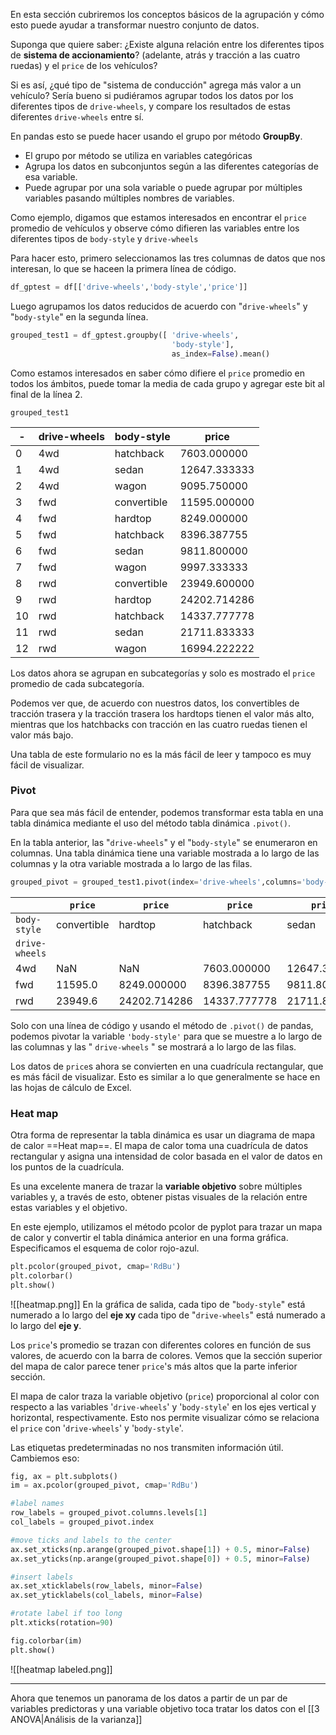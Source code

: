 En esta sección cubriremos los conceptos básicos de la agrupación y cómo esto puede ayudar a transformar nuestro conjunto de datos.

Suponga que quiere saber: ¿Existe alguna relación entre los diferentes tipos de **sistema de accionamiento**? (adelante, atrás y tracción a las cuatro ruedas) y el `price` de los vehículos?

Si es así, ¿qué tipo de "sistema de conducción" agrega más valor a un vehículo?
Sería bueno si pudiéramos agrupar todos los datos por los diferentes tipos de `drive-wheels`, y compare los resultados de estas diferentes `drive-wheels` entre sí.

En pandas esto se puede hacer usando el grupo por método **GroupBy**.
- El grupo por método se utiliza en variables categóricas
- Agrupa los datos en subconjuntos según a las diferentes categorías de esa variable.
- Puede agrupar por una sola variable o puede agrupar por múltiples variables pasando múltiples nombres de variables.

Como ejemplo, digamos que estamos interesados en encontrar el `price` promedio de vehículos y observe cómo difieren las variables entre los diferentes tipos de `body-style` y `drive-wheels`

Para hacer esto, primero seleccionamos las tres columnas de datos que nos interesan, lo que se haceen la primera línea de código.
```py
df_gptest = df[['drive-wheels','body-style','price']]
```
Luego agrupamos los datos reducidos de acuerdo con "`drive-wheels`" y "`body-style`" en la segunda línea.
```py
grouped_test1 = df_gptest.groupby([	'drive-wheels',
									'body-style'],
									as_index=False).mean()
```


Como estamos interesados en saber cómo difiere el `price` promedio en todos los ámbitos, puede tomar la media de cada grupo y agregar este bit al final de la línea 2.

	grouped_test1

 -| drive-wheels |	body-style | price
 --|--------------|-------------|---
0 |	4wd |	hatchback |	7603.000000
1 |	4wd |	sedan 	|12647.333333
2| 	4wd |	wagon 	|9095.750000
3 |	fwd | convertible 	|11595.000000
4 |	fwd |	hardtop 	|8249.000000
5 |	fwd |	hatchback 	|8396.387755
6 |	fwd |	sedan 	|9811.800000
7 |	fwd |	wagon 	|9997.333333
8 |	rwd |	convertible 	|23949.600000
9 |	rwd |	hardtop 	|24202.714286
10| rwd |	hatchback |	14337.777778
11 |	rwd | sedan 	|21711.833333
12 |	rwd | wagon	|16994.222222

Los datos ahora se agrupan en subcategorías y solo es mostrado el `price` promedio de cada subcategoría.

Podemos ver que, de acuerdo con nuestros datos, los convertibles de tracción trasera y la tracción trasera los hardtops tienen el valor más alto, mientras que los hatchbacks con tracción en las cuatro ruedas tienen el valor más bajo.

Una tabla de este formulario no es la más fácil de leer y tampoco es muy fácil de visualizar.

### Pivot

Para que sea más fácil de entender, podemos transformar esta tabla en una tabla dinámica mediante el uso del método tabla dinámica `.pivot()`.

En la tabla anterior, las "`drive-wheels`" y el "`body-style`" se enumeraron en columnas. Una tabla dinámica tiene una variable mostrada a lo largo de las columnas y la otra variable mostrada a lo largo de las filas.

```py
grouped_pivot = grouped_test1.pivot(index='drive-wheels',columns='body-style')
```
  | |`price`|`price` |`price` |`price`  |`price`
---|---|---|---|---|---
`body-style` |convertible |hardtop |hatchback |sedan |wagon
`drive-wheels`| | | | |
4wd 	|NaN| 	NaN| 	7603.000000| 	12647.333333 |	9095.750000
fwd 	|11595.0| 	8249.000000| 	8396.387755 |	9811.800000 |	9997.333333
rwd 	|23949.6| 	24202.714286| 	14337.777778 |	21711.833333 |16994.222222

Solo con una línea de código y usando el método de `.pivot()` de pandas, podemos pivotar la variable  `'body-style'` para que se muestre a lo largo de las columnas y las " `drive-wheels` " se mostrará a lo largo de las filas.

Los datos de `price`s ahora se convierten en una cuadrícula rectangular, que es más fácil de visualizar. Esto es similar a lo que generalmente se hace en las hojas de cálculo de Excel.

### Heat map

Otra forma de representar la tabla dinámica es usar un diagrama de mapa de calor ==Heat map==. El mapa de calor toma una cuadrícula de datos rectangular y asigna una intensidad de color basada en el valor de datos en los puntos de la cuadrícula.

Es una excelente manera de trazar la **variable objetivo** sobre múltiples variables y, a través de esto, obtener pistas visuales de la relación entre estas variables y el objetivo.

En este ejemplo, utilizamos el método pcolor de pyplot para trazar un mapa de calor y convertir el tabla dinámica anterior en una forma gráfica.
Especificamos el esquema de color rojo-azul.
```py
plt.pcolor(grouped_pivot, cmap='RdBu')
plt.colorbar()
plt.show()
```
![[heatmap.png]]
En la gráfica de salida, cada tipo de "`body-style`" está numerado a lo largo del **eje xy** cada tipo de "`drive-wheels`" está numerado a lo largo del **eje y**.

Los `price`'s promedio se trazan con diferentes colores en función de sus valores, de acuerdo con la barra de colores. Vemos que la sección superior del mapa de calor parece tener `price`'s más altos que la parte inferior
sección.

El mapa de calor traza la variable objetivo (`price`) proporcional al color con respecto a las variables '`drive-wheels`' y '`body-style`' en los ejes vertical y horizontal, respectivamente. Esto nos permite visualizar cómo se relaciona el `price` con '`drive-wheels`' y '`body-style`'.

Las etiquetas predeterminadas no nos transmiten información útil. Cambiemos eso:
```py
fig, ax = plt.subplots()
im = ax.pcolor(grouped_pivot, cmap='RdBu')

#label names
row_labels = grouped_pivot.columns.levels[1]
col_labels = grouped_pivot.index

#move ticks and labels to the center
ax.set_xticks(np.arange(grouped_pivot.shape[1]) + 0.5, minor=False)
ax.set_yticks(np.arange(grouped_pivot.shape[0]) + 0.5, minor=False)

#insert labels
ax.set_xticklabels(row_labels, minor=False)
ax.set_yticklabels(col_labels, minor=False)

#rotate label if too long
plt.xticks(rotation=90)

fig.colorbar(im)
plt.show()
```

![[heatmap labeled.png]]

---
Ahora que tenemos un panorama de los datos a partir de un par de variables predictoras y una variable objetivo toca tratar los datos con el [[3 ANOVA|Análisis de la varianza]]